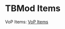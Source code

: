 # TBMod Items

VoP Items: [VoP Items](https://steamcommunity.com/sharedfiles/filedetails/?id=856382394)
